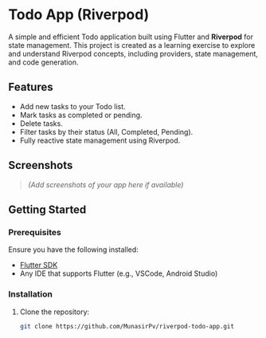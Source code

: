 # Todo App (Riverpod)

A simple and efficient Todo application built using Flutter and **Riverpod** for state management. This project is created as a learning exercise to explore and understand Riverpod concepts, including providers, state management, and code generation.

## Features

- Add new tasks to your Todo list.
- Mark tasks as completed or pending.
- Delete tasks.
- Filter tasks by their status (All, Completed, Pending).
- Fully reactive state management using Riverpod.

## Screenshots

> *(Add screenshots of your app here if available)*

## Getting Started

### Prerequisites

Ensure you have the following installed:

- [Flutter SDK](https://flutter.dev/docs/get-started/install)
- Any IDE that supports Flutter (e.g., VSCode, Android Studio)

### Installation

1. Clone the repository:

   ```bash
   git clone https://github.com/MunasirPv/riverpod-todo-app.git
